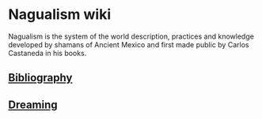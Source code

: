 # Nagualism wiki

Nagualism is the system of the world description, practices and knowledge developed by shamans of Ancient Mexico and first made public by Carlos Castaneda in his books.

## [Bibliography](books.md)

## [Dreaming](https://github.com/nagualism/wiki/tree/664f26f0445f48d558eaabf863f2f2201f96cc12/dreaming/README.md)

